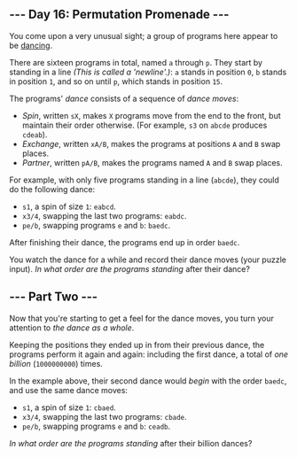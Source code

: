 \-\-\- Day 16: Permutation Promenade ---
----------------------------------------

You come upon a very unusual sight; a group of programs here appear to be [dancing](https://www.youtube.com/watch?v=lyZQPjUT5B4&t=53).

There are sixteen programs in total, named `a` through `p`. They start by standing in a line _(This is called a 'newline'.)_: `a` stands in position `0`, `b` stands in position `1`, and so on until `p`, which stands in position `15`.

The programs' _dance_ consists of a sequence of _dance moves_:

*   _Spin_, written `sX`, makes `X` programs move from the end to the front, but maintain their order otherwise. (For example, `s3` on `abcde` produces `cdeab`).
*   _Exchange_, written `xA/B`, makes the programs at positions `A` and `B` swap places.
*   _Partner_, written `pA/B`, makes the programs named `A` and `B` swap places.

For example, with only five programs standing in a line (`abcde`), they could do the following dance:

*   `s1`, a spin of size `1`: `eabcd`.
*   `x3/4`, swapping the last two programs: `eabdc`.
*   `pe/b`, swapping programs `e` and `b`: `baedc`.

After finishing their dance, the programs end up in order `baedc`.

You watch the dance for a while and record their dance moves (your puzzle input). _In what order are the programs standing_ after their dance?

\-\-\- Part Two ---
-------------------

Now that you're starting to get a feel for the dance moves, you turn your attention to _the dance as a whole_.

Keeping the positions they ended up in from their previous dance, the programs perform it again and again: including the first dance, a total of _one billion_ (`1000000000`) times.

In the example above, their second dance would _begin_ with the order `baedc`, and use the same dance moves:

*   `s1`, a spin of size `1`: `cbaed`.
*   `x3/4`, swapping the last two programs: `cbade`.
*   `pe/b`, swapping programs `e` and `b`: `ceadb`.

_In what order are the programs standing_ after their billion dances?